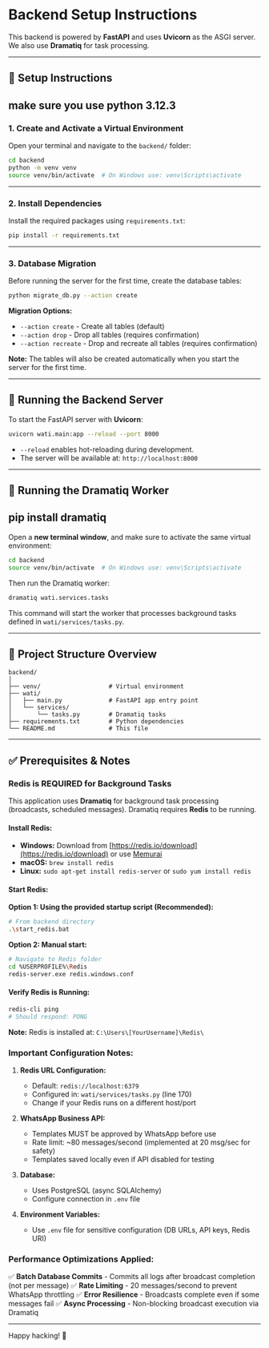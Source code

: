 # Backend Setup Instructions

This backend is powered by **FastAPI** and uses **Uvicorn** as the ASGI server. We also use **Dramatiq** for task processing.

---

## 🔧 Setup Instructions

## make sure you use python 3.12.3
### 1. Create and Activate a Virtual Environment

Open your terminal and navigate to the `backend/` folder:

```bash
cd backend
python -m venv venv
source venv/bin/activate  # On Windows use: venv\Scripts\activate
```

---

### 2. Install Dependencies

Install the required packages using `requirements.txt`:

```bash
pip install -r requirements.txt
```

---

### 3. Database Migration

Before running the server for the first time, create the database tables:

```bash
python migrate_db.py --action create
```

**Migration Options:**
- `--action create` - Create all tables (default)
- `--action drop` - Drop all tables (requires confirmation)
- `--action recreate` - Drop and recreate all tables (requires confirmation)

**Note:** The tables will also be created automatically when you start the server for the first time.

---

## 🚀 Running the Backend Server

To start the FastAPI server with **Uvicorn**:

```bash
uvicorn wati.main:app --reload --port 8000
```

- `--reload` enables hot-reloading during development.
- The server will be available at: `http://localhost:8000`

---

## 🧵 Running the Dramatiq Worker

## pip install dramatiq
Open a **new terminal window**, and make sure to activate the same virtual environment:

```bash
cd backend
source venv/bin/activate  # On Windows use: venv\Scripts\activate
```

Then run the Dramatiq worker:

```bash
dramatiq wati.services.tasks
```

This command will start the worker that processes background tasks defined in `wati/services/tasks.py`.

---

## 📁 Project Structure Overview

```
backend/
│
├── venv/                   # Virtual environment
├── wati/
│   ├── main.py             # FastAPI app entry point
│   └── services/
│       └── tasks.py        # Dramatiq tasks
├── requirements.txt        # Python dependencies
└── README.md               # This file
```

---

## ✅ Prerequisites & Notes

### **Redis is REQUIRED for Background Tasks**

This application uses **Dramatiq** for background task processing (broadcasts, scheduled messages). Dramatiq requires **Redis** to be running.

#### **Install Redis:**
- **Windows:** Download from [https://redis.io/download](https://redis.io/download) or use [Memurai](https://www.memurai.com/)
- **macOS:** `brew install redis`
- **Linux:** `sudo apt-get install redis-server` or `sudo yum install redis`

#### **Start Redis:**

**Option 1: Using the provided startup script (Recommended):**
```bash
# From backend directory
.\start_redis.bat
```

**Option 2: Manual start:**
```bash
# Navigate to Redis folder
cd %USERPROFILE%\Redis
redis-server.exe redis.windows.conf
```

#### **Verify Redis is Running:**
```bash
redis-cli ping
# Should respond: PONG
```

**Note:** Redis is installed at: `C:\Users\[YourUsername]\Redis\`

### **Important Configuration Notes:**

1. **Redis URL Configuration:**
   - Default: `redis://localhost:6379`
   - Configured in: `wati/services/tasks.py` (line 170)
   - Change if your Redis runs on a different host/port

2. **WhatsApp Business API:**
   - Templates MUST be approved by WhatsApp before use
   - Rate limit: ~80 messages/second (implemented at 20 msg/sec for safety)
   - Templates saved locally even if API disabled for testing

3. **Database:**
   - Uses PostgreSQL (async SQLAlchemy)
   - Configure connection in `.env` file

4. **Environment Variables:**
   - Use `.env` file for sensitive configuration (DB URLs, API keys, Redis URI)

### **Performance Optimizations Applied:**

✅ **Batch Database Commits** - Commits all logs after broadcast completion (not per message)
✅ **Rate Limiting** - 20 messages/second to prevent WhatsApp throttling
✅ **Error Resilience** - Broadcasts complete even if some messages fail
✅ **Async Processing** - Non-blocking broadcast execution via Dramatiq

---

Happy hacking! 🚀

